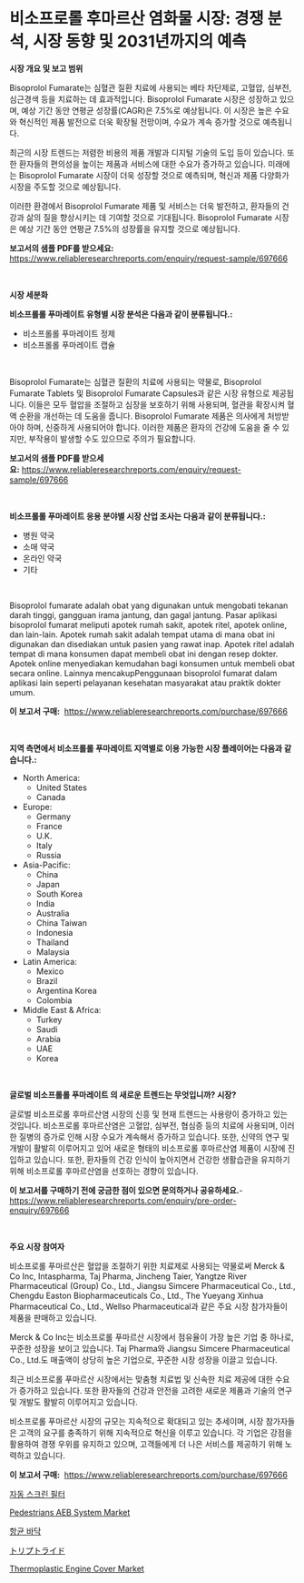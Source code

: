 <p><h1>비소프로롤 후마르산 염화물 시장: 경쟁 분석, 시장 동향 및 2031년까지의 예측</h1></p><p><strong>시장 개요 및 보고 범위</strong></p>
<p><p>Bisoprolol Fumarate는 심혈관 질환 치료에 사용되는 베타 차단제로, 고혈압, 심부전, 심근경색 등을 치료하는 데 효과적입니다. Bisoprolol Fumarate 시장은 성장하고 있으며, 예상 기간 동안 연평균 성장률(CAGR)은 7.5%로 예상됩니다. 이 시장은 높은 수요와 혁신적인 제품 발전으로 더욱 확장될 전망이며, 수요가 계속 증가할 것으로 예측됩니다.</p><p>최근의 시장 트렌드는 저렴한 비용의 제품 개발과 디지털 기술의 도입 등이 있습니다. 또한 환자들의 편의성을 높이는 제품과 서비스에 대한 수요가 증가하고 있습니다. 미래에는 Bisoprolol Fumarate 시장이 더욱 성장할 것으로 예측되며, 혁신과 제품 다양화가 시장을 주도할 것으로 예상됩니다.</p><p>이러한 환경에서 Bisoprolol Fumarate 제품 및 서비스는 더욱 발전하고, 환자들의 건강과 삶의 질을 향상시키는 데 기여할 것으로 기대됩니다. Bisoprolol Fumarate 시장은 예상 기간 동안 연평균 7.5%의 성장률을 유지할 것으로 예상됩니다.</p></p>
<p><strong>보고서의 샘플 PDF를 받으세요:</strong> <a href="https://www.reliableresearchreports.com/enquiry/request-sample/697666">https://www.reliableresearchreports.com/enquiry/request-sample/697666</a></p>
<p>&nbsp;</p>
<p><strong>시장 세분화</strong></p>
<p><strong>비소프롤롤 푸마레이트 유형별 시장 분석은 다음과 같이 분류됩니다.:</strong></p>
<p><ul><li>비소프롤롤 푸마레이트 정제</li><li>비소프롤롤 푸마레이트 캡슐</li></ul></p>
<p>&nbsp;</p>
<p><p>Bisoprolol Fumarate는 심혈관 질환의 치료에 사용되는 약물로, Bisoprolol Fumarate Tablets 및 Bisoprolol Fumarate Capsules과 같은 시장 유형으로 제공됩니다. 이들은 모두 혈압을 조절하고 심장을 보호하기 위해 사용되며, 혈관을 확장시켜 혈액 순환을 개선하는 데 도움을 줍니다. Bisoprolol Fumarate 제품은 의사에게 처방받아야 하며, 신중하게 사용되어야 합니다. 이러한 제품은 환자의 건강에 도움을 줄 수 있지만, 부작용이 발생할 수도 있으므로 주의가 필요합니다.</p></p>
<p><strong>보고서의 샘플 PDF를 받으세요:</strong>&nbsp;<a href="https://www.reliableresearchreports.com/enquiry/request-sample/697666">https://www.reliableresearchreports.com/enquiry/request-sample/697666</a></p>
<p>&nbsp;</p>
<p><strong> 비소프롤롤 푸마레이트 응용 분야별 시장 산업 조사는 다음과 같이 분류됩니다.:</strong></p>
<p><ul><li>병원 약국</li><li>소매 약국</li><li>온라인 약국</li><li>기타</li></ul></p>
<p>&nbsp;</p>
<p><p>Bisoprolol fumarate adalah obat yang digunakan untuk mengobati tekanan darah tinggi, gangguan irama jantung, dan gagal jantung. Pasar aplikasi bisoprolol fumarat meliputi apotek rumah sakit, apotek ritel, apotek online, dan lain-lain. Apotek rumah sakit adalah tempat utama di mana obat ini digunakan dan disediakan untuk pasien yang rawat inap. Apotek ritel adalah tempat di mana konsumen dapat membeli obat ini dengan resep dokter. Apotek online menyediakan kemudahan bagi konsumen untuk membeli obat secara online. Lainnya mencakupPenggunaan bisoprolol fumarat dalam aplikasi lain seperti pelayanan kesehatan masyarakat atau praktik dokter umum.</p></p>
<p><strong>이 보고서 구매:</strong>&nbsp; <a href="https://www.reliableresearchreports.com/purchase/697666">https://www.reliableresearchreports.com/purchase/697666</a></p>
<p>&nbsp;</p>
<p><strong>지역 측면에서 비소프롤롤 푸마레이트 지역별로 이용 가능한 시장 플레이어는 다음과 같습니다.:</strong></p>
<p><ul>
    <li>
        North America:
        <ul>
            <li>United States</li>
            <li>Canada</li>
        </ul>
    </li>
    <li>
        Europe:
        <ul>
            <li>Germany</li>
            <li>France</li>
            <li>U.K.</li>
            <li>Italy</li>
            <li>Russia</li>
        </ul>
    </li>
    <li>
        Asia-Pacific:
        <ul>
            <li>China</li>
            <li>Japan</li>
            <li>South Korea</li>
            <li>India</li>
            <li>Australia</li>
            <li>China Taiwan</li>
            <li>Indonesia</li>
            <li>Thailand</li>
            <li>Malaysia</li>
        </ul>
    </li>
    <li>
        Latin America:
        <ul>
            <li>Mexico</li>
            <li>Brazil</li>
            <li>Argentina Korea</li>
            <li>Colombia</li>
        </ul>
    </li>
    <li>
        Middle East & Africa:
        <ul>
            <li>Turkey</li>
            <li>Saudi</li>
            <li>Arabia</li>
            <li>UAE</li>
            <li>Korea</li>
        </ul>
    </li>
    </ul></p>
<p>&nbsp;</p>
<p><strong>글로벌 비소프롤롤 푸마레이트 의 새로운 트렌드는 무엇입니까? 시장?</strong></p>
<p><p>글로벌 비소프로롤 후마르산염 시장의 신흥 및 현재 트렌드는 사용량이 증가하고 있는 것입니다. 비소프로롤 후마르산염은 고혈압, 심부전, 협심증 등의 치료에 사용되며, 이러한 질병의 증가로 인해 시장 수요가 계속해서 증가하고 있습니다. 또한, 신약의 연구 및 개발이 활발히 이루어지고 있어 새로운 형태의 비소프로롤 후마르산염 제품이 시장에 진입하고 있습니다. 또한, 환자들의 건강 인식이 높아지면서 건강한 생활습관을 유지하기 위해 비소프로롤 후마르산염을 선호하는 경향이 있습니다.</p></p>
<p><strong>이 보고서를 구매하기 전에 궁금한 점이 있으면 문의하거나 공유하세요.</strong>- <a href="https://www.reliableresearchreports.com/enquiry/pre-order-enquiry/697666">https://www.reliableresearchreports.com/enquiry/pre-order-enquiry/697666</a></p>
<p>&nbsp;</p>
<p><strong>주요 시장 참여자</strong></p>
<p><p>비소프로롤 푸마르산은 혈압을 조절하기 위한 치료제로 사용되는 약물로써 Merck & Co Inc, Intaspharma, Taj Pharma, Jincheng Taier, Yangtze River Pharmaceutical (Group) Co., Ltd., Jiangsu Simcere Pharmaceutical Co., Ltd., Chengdu Easton Biopharmaceuticals Co., Ltd., The Yueyang Xinhua Pharmaceutical Co., Ltd., Wellso Pharmaceutical과 같은 주요 시장 참가자들이 제품을 판매하고 있습니다. </p><p>Merck & Co Inc는 비소프로롤 푸마르산 시장에서 점유율이 가장 높은 기업 중 하나로, 꾸준한 성장을 보이고 있습니다. Taj Pharma와 Jiangsu Simcere Pharmaceutical Co., Ltd.도 매출액이 상당히 높은 기업으로, 꾸준한 시장 성장을 이끌고 있습니다.</p><p>최근 비소프로롤 푸마르산 시장에서는 맞춤형 치료법 및 신속한 치료 제공에 대한 수요가 증가하고 있습니다. 또한 환자들의 건강과 안전을 고려한 새로운 제품과 기술의 연구 및 개발도 활발히 이루어지고 있습니다.</p><p>비소프로롤 푸마르산 시장의 규모는 지속적으로 확대되고 있는 추세이며, 시장 참가자들은 고객의 요구를 충족하기 위해 지속적으로 혁신을 이루고 있습니다. 각 기업은 강점을 활용하여 경쟁 우위를 유지하고 있으며, 고객들에게 더 나은 서비스를 제공하기 위해 노력하고 있습니다.</p></p>
<p><strong>이 보고서 구매:</strong>&nbsp;&nbsp;<a href="https://www.reliableresearchreports.com/purchase/697666">https://www.reliableresearchreports.com/purchase/697666</a></p>
<p><p><a href="https://medium.com/@mathieu.rico66/2024%EB%85%84%EB%B6%80%ED%84%B0-2031%EB%85%84%EA%B9%8C%EC%A7%80-%EA%B8%B0%EA%B0%84%EC%97%90-%EB%8C%80%ED%95%9C-%EC%9E%90%EB%8F%99-%ED%99%94%EB%A9%B4-%ED%95%84%ED%84%B0-%EC%8B%9C%EC%9E%A5-%EB%B6%84%EC%84%9D-%EB%B0%8F-%ED%81%AC%EA%B8%B0-%EC%98%88%EC%83%81-cf0a19ca3dd7">자동 스크린 필터</a></p><p><a href="https://issuu.com/reportprime-2/docs/pedestrians-aeb-system-market-size-2030.pptx">Pedestrians AEB System Market</a></p><p><a href="https://github.com/vsckjg50460/Market-Research-Report-List-1/blob/main/226584115506.md">항균 바닥</a></p><p><a href="https://medium.com/@rebekaanderson14/%E3%83%88%E3%83%AA%E3%83%97%E3%83%88%E3%83%AA%E3%83%89%E5%B8%82%E5%A0%B4-%E5%B8%82%E5%A0%B4%E3%82%B7%E3%82%A7%E3%82%A2-%E5%B8%82%E5%A0%B4%E5%8B%95%E5%90%91-%E3%81%8A%E3%82%88%E3%81%B3%E5%B0%86%E6%9D%A5%E3%81%AE%E6%88%90%E9%95%B7%E3%81%AE%E8%AA%BF%E6%9F%BB-6f9a8fe99102">トリプトライド</a></p><p><a href="https://issuu.com/reportprime-2/docs/thermoplastic-engine-cover-market-size-2030.pptx">Thermoplastic Engine Cover Market</a></p></p>
